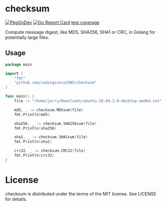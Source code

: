 checksum
==
[![PkgGoDev](https://pkg.go.dev/badge/github.com/codingsince1985/checksum)](https://pkg.go.dev/github.com/codingsince1985/checksum)
[![Go Report Card](https://goreportcard.com/badge/codingsince1985/checksum)](https://goreportcard.com/report/codingsince1985/checksum)
[test coverage](https://gocover.io/github.com/codingsince1985/checksum)

Compute message digest, like MD5, SHA256, SHA1 or CRC, in Golang for potentially large files.

Usage
--
```go
package main

import (
	"fmt"
	"github.com/codingsince1985/checksum"
)

func main() {
	file := "/home/jerry/Downloads/ubuntu-20.04.2.0-desktop-amd64.iso"

	md5, _ := checksum.MD5sum(file)
	fmt.Println(md5)

	sha256, _ := checksum.SHA256sum(file)
	fmt.Println(sha256)

	sha1, _ := checksum.SHA1sum(file)
	fmt.Println(sha1)

	crc32, _ := checksum.CRC32(file)
	fmt.Println(crc32)
}
```
License
==
checksum is distributed under the terms of the MIT license. See LICENSE for details.
